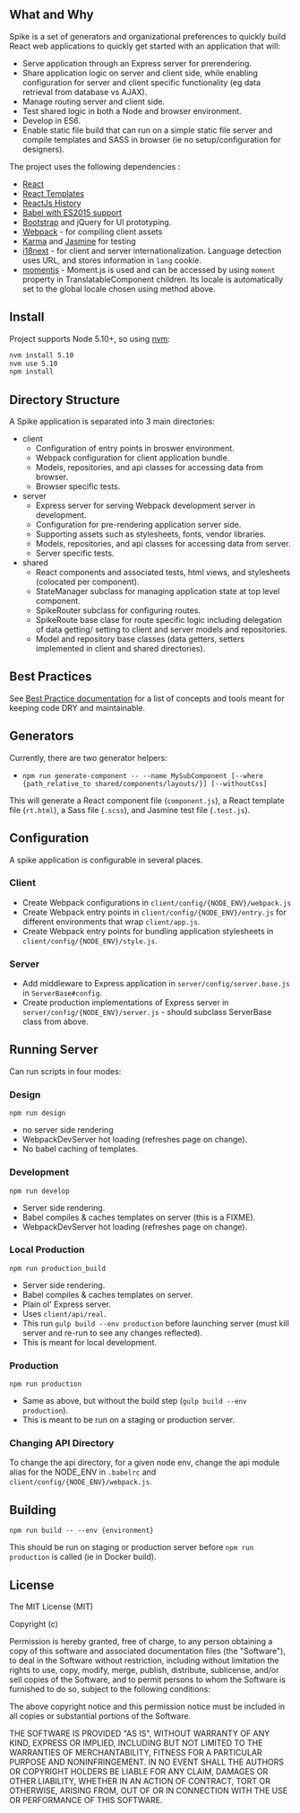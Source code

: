 ## What and Why

Spike is a set of generators and organizational preferences to quickly build React web applications to quickly get started with an application that will:

- Serve application through an Express server for prerendering.
- Share application logic on server and client side, while enabling configuration for server and client specific functionality (eg data retrieval from database vs AJAX).
- Manage routing server and client side.
- Test shared logic in both a Node and browser environment.
- Develop in ES6.
- Enable static file build that can run on a simple static file server and compile templates and SASS in browser (ie no setup/configuration for designers).

The project uses the following dependencies :
- [React](https://facebook.github.io/react/)
- [React Templates](http://wix.github.io/react-templates/)
- [ReactJs History](https://github.com/mjackson/history)
- [Babel with ES2015 support](https://babeljs.io/docs/learn-es2015/)
- [Bootstrap](http://getbootstrap.com/) and jQuery for UI prototyping.
- [Webpack](https://webpack.github.io/) - for compiling client assets
- [Karma](https://karma-runner.github.io/0.13/index.html) and [Jasmine](http://jasmine.github.io/) for testing
- [i18next](http://i18next.com/) - for client and server internationalization. Language detection uses URL, and stores information in `lang` cookie.
- [momentjs](http://momentjs.com/) - Moment.js is used and can be accessed by using `moment` property in TranslatableComponent children. Its locale is automatically set to the global locale chosen using method above.

## Install

Project supports Node 5.10+, so using [nvm](https://github.com/creationix/nvm):

```sh
nvm install 5.10
nvm use 5.10
npm install
```

## Directory Structure

A Spike application is separated into 3 main directories:
- client
  - Configuration of entry points in broswer environment.
  - Webpack configuration for client application bundle.
  - Models, repositories, and api classes for accessing data from browser.
  - Browser specific tests.
- server
  - Express server for serving Webpack development server in development.
  - Configuration for pre-rendering application server side.
  - Supporting assets such as stylesheets, fonts, vendor libraries.
  - Models, repositories, and api classes for accessing data from server.
  - Server specific tests.
- shared
  - React components and associated tests, html views, and stylesheets (colocated per component).
  - StateManager subclass for managing application state at top level component.
  - SpikeRouter subclass for configuring routes.
  - SpikeRoute base clase for route specific logic including delegation of data getting/ setting to client and server models and repositories.
  - Model and repository base classes (data getters, setters implemented in client and shared directories).

## Best Practices

See [Best Practice documentation](best_practices.md) for a list of concepts and tools meant for keeping code DRY and maintainable.

## Generators

Currently, there are two generator helpers:

- `npm run generate-component -- --name MySubComponent [--where {path_relative_to shared/components/layouts/}] [--withoutCss]` 

This will generate a React component file (`component.js`), a React template file (`rt.html`), a Sass file (`.scss`), and Jasmine test file (`.test.js`).

## Configuration

A spike application is configurable in several places.

### Client

- Create Webpack configurations in `client/config/{NODE_ENV}/webpack.js`
- Create Webpack entry points in `client/config/{NODE_ENV}/entry.js` for different environments that wrap `client/app.js`.
- Create Webpack entry points for bundling application stylesheets in `client/config/{NODE_ENV}/style.js`.

### Server

- Add middleware to Express application in `server/config/server.base.js` in `ServerBase#config`.
- Create production implementations of Express server in `server/config/{NODE_ENV}/server.js` - should subclass ServerBase class from above.

## Running Server

Can run scripts in four modes:

### Design

`npm run design`

- no server side rendering
- WebpackDevServer hot loading (refreshes page on change).
- No babel caching of templates.

### Development

`npm run develop`

- Server side rendering.
- Babel compiles & caches templates on server (this is a FIXME).
- WebpackDevServer hot loading (refreshes page on change).

### Local Production

`npm run production_build`

- Server side rendering.
- Babel compiles & caches templates on server.
- Plain ol' Express server.
- Uses `client/api/real`.
- This run `gulp build --env production` before launching server (must kill server and re-run to see any changes reflected).
- This is meant for local development.

### Production

`npm run production`

- Same as above, but without the build step (`gulp build --env production`).
- This is meant to be run on a staging or production server.

### Changing API Directory

To change the api directory, for a given node env, change the api module alias for the NODE_ENV in `.babelrc` and `client/config/{NODE_ENV}/webpack.js`.

## Building

`npm run build -- --env {environment}`

This should be run on staging or production server before `npm run production` is called (ie in Docker build).

## License

The MIT License (MIT)

Copyright (c) <year> <copyright holders>

Permission is hereby granted, free of charge, to any person obtaining a copy of this software and associated documentation files (the "Software"), to deal in the Software without restriction, including without limitation the rights to use, copy, modify, merge, publish, distribute, sublicense, and/or sell copies of the Software, and to permit persons to whom the Software is furnished to do so, subject to the following conditions:

The above copyright notice and this permission notice must be included in all copies or substantial portions of the Software.

THE SOFTWARE IS PROVIDED "AS IS", WITHOUT WARRANTY OF ANY KIND, EXPRESS OR IMPLIED, INCLUDING BUT NOT LIMITED TO THE WARRANTIES OF MERCHANTABILITY, FITNESS FOR A PARTICULAR PURPOSE AND NONINFRINGEMENT. IN NO EVENT SHALL THE AUTHORS OR COPYRIGHT HOLDERS BE LIABLE FOR ANY CLAIM, DAMAGES OR OTHER LIABILITY, WHETHER IN AN ACTION OF CONTRACT, TORT OR OTHERWISE, ARISING FROM, OUT OF OR IN CONNECTION WITH THE USE OR PERFORMANCE OF THIS SOFTWARE.

